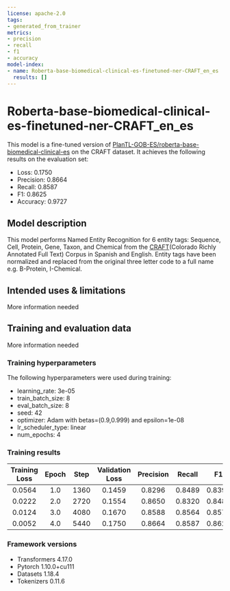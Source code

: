 ```yaml
---
license: apache-2.0
tags:
- generated_from_trainer
metrics:
- precision
- recall
- f1
- accuracy
model-index:
- name: Roberta-base-biomedical-clinical-es-finetuned-ner-CRAFT_en_es
  results: []
---
```


<!-- This model card has been generated automatically according to the information the Trainer had access to. You
should probably proofread and complete it, then remove this comment. -->

# Roberta-base-biomedical-clinical-es-finetuned-ner-CRAFT_en_es

This model is a fine-tuned version of [PlanTL-GOB-ES/roberta-base-biomedical-clinical-es](https://huggingface.co/PlanTL-GOB-ES/roberta-base-biomedical-clinical-es) on the CRAFT dataset.
It achieves the following results on the evaluation set:
- Loss: 0.1750
- Precision: 0.8664
- Recall: 0.8587
- F1: 0.8625
- Accuracy: 0.9727

## Model description

This model performs Named Entity Recognition for 6 entity tags: Sequence, Cell, Protein, Gene, Taxon, and Chemical from the [CRAFT](https://github.com/UCDenver-ccp/CRAFT/releases)(Colorado Richly Annotated Full Text) Corpus in Spanish and English. 
Entity tags have been normalized and replaced from the original three letter code to a full name e.g. B-Protein, I-Chemical.

## Intended uses & limitations

More information needed

## Training and evaluation data

More information needed



### Training hyperparameters

The following hyperparameters were used during training:
- learning_rate: 3e-05
- train_batch_size: 8
- eval_batch_size: 8
- seed: 42
- optimizer: Adam with betas=(0.9,0.999) and epsilon=1e-08
- lr_scheduler_type: linear
- num_epochs: 4

### Training results

| Training Loss | Epoch | Step | Validation Loss | Precision | Recall | F1     | Accuracy |
|:-------------:|:-----:|:----:|:---------------:|:---------:|:------:|:------:|:--------:|
| 0.0564        | 1.0   | 1360 | 0.1459          | 0.8296    | 0.8489 | 0.8392 | 0.9696   |
| 0.0222        | 2.0   | 2720 | 0.1554          | 0.8650    | 0.8320 | 0.8482 | 0.9702   |
| 0.0124        | 3.0   | 4080 | 0.1670          | 0.8588    | 0.8564 | 0.8576 | 0.9717   |
| 0.0052        | 4.0   | 5440 | 0.1750          | 0.8664    | 0.8587 | 0.8625 | 0.9727   |


### Framework versions

- Transformers 4.17.0
- Pytorch 1.10.0+cu111
- Datasets 1.18.4
- Tokenizers 0.11.6
